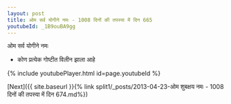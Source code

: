 ```yaml
---
layout: post
title: ओम सर्व योगीने नमः - 1008 दिनों की तपस्या में दिन 665
youtubeId: _1B9ouBA9gg
---
```

 
 
 ओम सर्व योगीने नमः  
 
 -  कोण प्रत्येक गोष्टीत विलीन झाला आहे 
 
  
 
  
 
 
 
 
 
 


{% include youtubePlayer.html id=page.youtubeId %}
 
[Next]({{ site.baseurl }}{% link  split1/_posts/2013-04-23-ओम शुबक्षय नमः - 1008 दिनों की तपस्या में दिन 674.md%})
 
